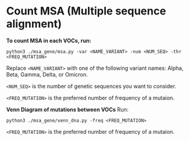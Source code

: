 # Count MSA (Multiple sequence alignment)

**To count MSA in each VOCs, run:**
```
python3 ./msa_gene/msa.py -var <NAME_VARIANT> -num <NUM_SEQ> -thr <FREQ_MUTATION>
```
Replace `<NAME_VARIANT>` with one of the following variant names: Alpha, Beta, Gamma, Delta, or Omicron.

`<NUM_SEQ>` is the number of genetic sequences you want to consider.

`<FREQ_MUTATION>` is the preferred number of frequency of a mutaion.

**Venn Diagram of mutations between VOCs**
Run:
```
python3 ./msa_gene/venn_dna.py -freq <FREQ_MUTATION>
```
`<FREQ_MUTATION>` is the preferred number of frequency of a mutaion.